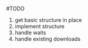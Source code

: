 #TODO
1. get basic structure in place
2. implement structure
3. handle waits
4. handle existing downloads